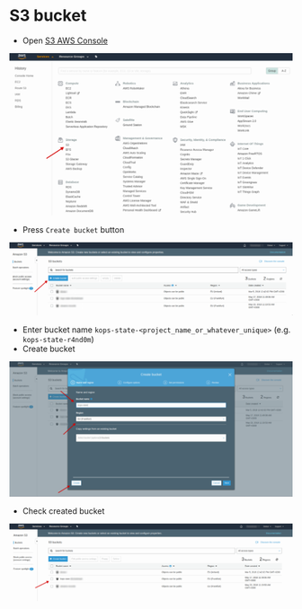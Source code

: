# S3 bucket

- Open [S3 AWS Console](https://s3.console.aws.amazon.com/s3/home?region=eu-central-1)
<p align="center">
  <img src="../assets/detailed_instructions/aws_s3/select_s3.png" width=800>
</p>

- Press `Create bucket` button
<p align="center">
  <img src="../assets/detailed_instructions/aws_s3/create_bucket.png" width=800>
</p>

- Enter bucket name `kops-state-<project_name_or_whatever_unique>` (e.g. `kops-state-r4nd0m`)
- Create bucket
<p align="center">
  <img src="../assets/detailed_instructions/aws_s3/enter_bucket_name.png" width=800>
</p>

- Check created bucket
<p align="center">
  <img src="../assets/detailed_instructions/aws_s3/check_bucket_name.png" width=800>
</p>